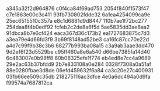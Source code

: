 a345a32f2d964876
c0f4ca84f69ad753
2054f840f1573f47
c7e1863e00c3c411
93fb730802fdde32
6a1ea4254099ca9e
25ec6515510c357a
e8c1d6881d9d8447
110b7ae1f72bc277
254daa8f4b0edf92
fcfeb2c2de8a6f5d
5ae5835dd3ae8aa2
91dbca8b7e6cf424
eaca367d36c173b2
ea1727683875c7d3
a3ea79e4d66fd3f9
3b69f8148ad52be3
ca16fc87cc70e22d
a4d7c99f9b38c3b6
68277b993ba08a15
c3a9ab3aae3dd470
9d2ef6f23d5529be
c95ff460a8e6a540
d66be7385fa14d40
6c483007e0b98ff8
60b08325efe1f774
eb4ed8e7cc4a9689
29e2ac63b37bfdd9
2b7e833108a0e284
0328f7308a0a51af
88e0280fbae3d8de
06efd459632f6a84
ca3c20e27c400931
03fb66ee509c35db
218275116ac3dfce
4e0a6dc494a0d9fa
f99574a7687812ca
